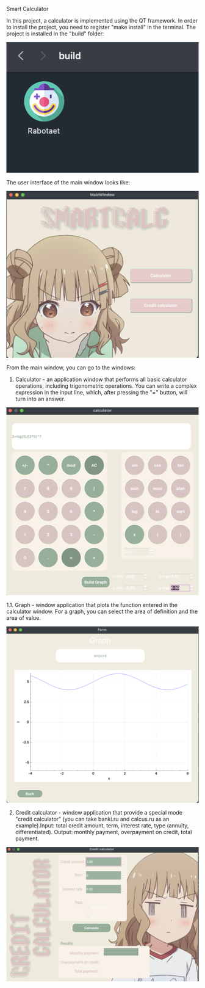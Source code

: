 Smart Calculator


In this project, a calculator is implemented using the QT framework.
In order to install the project, you need to register "make install" in the terminal.
The project is installed in the "build" folder:

![screen1](screen/1.png "1")

The user interface of the main window looks like:

![screen2](screen/2.png "2")

From the main window, you can go to the windows:

1. Calculator - an application window that performs all basic calculator operations, including trigonometric operations. You can write a complex expression in the input line, which, after pressing the "=" button, will turn into an answer.

![screen3](screen/3.png "3")

1.1. Graph - window application that plots the function entered in the calculator window. For a graph, you can select the area of definition and the area of value.

![screen4](screen/4.png "4")

2. Credit calculator  - window application that provide a special mode "credit calculator" (you can take banki.ru and calcus.ru as an example).Input: total credit amount, term, interest rate, type (annuity, differentiated). Output: monthly payment, overpayment on credit, total payment.

![screen5](screen/5.png "5")
